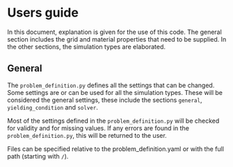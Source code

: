 # Users guide
In this document, explanation is given for the use of this code. The general section includes the grid and material properties that need to be supplied. In the other sections, the simulation types are elaborated.
## General
The `problem_definition.py` defines all the settings that can be changed. Some settings are or can be used for all the simulation types. These will be considered the general settings, these include the sections `general`, `yielding_condition` and `solver`.

Most of the settings defined in the `problem_definition.py` will be checked for validity and for missing values. If any errors are found in the `problem_definition.py`, this will be returned to the user.

Files can be specified relative to the problem_definition.yaml or with the full path (starting with `/`).


